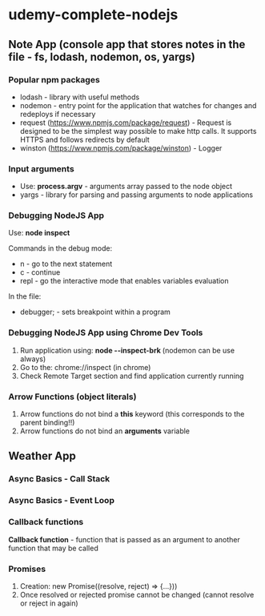 # udemy-complete-nodejs

## Note App (console app that stores notes in the file - fs, lodash, nodemon, os, yargs)

### Popular npm packages

* lodash - library with useful methods
* nodemon - entry point for the application that watches for changes and redeploys if necessary
* request (https://www.npmjs.com/package/request) - Request is designed to be the simplest way possible to make http calls. It supports HTTPS and follows redirects by default
* winston (https://www.npmjs.com/package/winston) - Logger

### Input arguments

* Use: **process.argv** - arguments array passed to the node object
* yargs - library for parsing and passing arguments to node applications

### Debugging NodeJS App

Use: **node inspect <file>**

Commands in the debug mode:
* n - go to the next statement
* c - continue
* repl - go the interactive mode that enables variables evaluation

In the file:
* debugger; - sets breakpoint within a program

### Debugging NodeJS App using Chrome Dev Tools

1. Run application using: **node --inspect-brk <file>** (nodemon can be use always)
2. Go to the: chrome://inspect (in chrome)
3. Check Remote Target section and find application currently running

### Arrow Functions (object literals)

1. Arrow functions do not bind a **this** keyword (this corresponds to the parent binding!!)
2. Arrow functions do not bind an **arguments** variable

## Weather App 

### Async Basics - Call Stack

### Async Basics - Event Loop

### Callback functions

**Callback function** - function that is passed as an argument to another function that may be called

### Promises

1. Creation: new Promise((resolve, reject) => {...}))
2. Once resolved or rejected promise cannot be changed (cannot resolve or reject in again)
